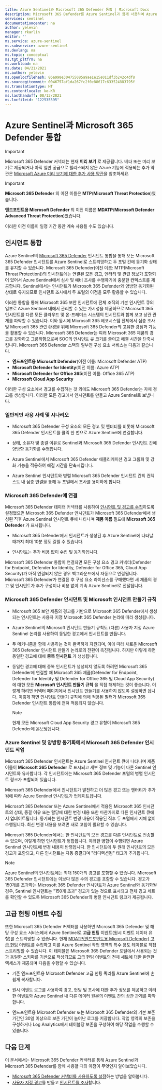 ```yaml
---
title: Azure Sentinel과 Microsoft 365 Defender 통합 | Microsoft Docs
description: Microsoft 365 Defender를 Azure Sentinel과 함께 사용하여 Azure Sentinel을 범용 인시던트 큐로 사용하면서 Microsoft 365 Defender의 강점을 원활하게 적용하여 Microsoft 365 보안 인시던트를 조사하는 방법을 알아봅니다. 또한 Defender 구성 요소의 고급 헌팅 데이터를 Azure Sentinel로 수집하는 방법을 알아봅니다.
services: sentinel
documentationcenter: na
author: yelevin
manager: rkarlin
editor: ''
ms.service: azure-sentinel
ms.subservice: azure-sentinel
ms.devlang: na
ms.topic: conceptual
ms.tgt_pltfrm: na
ms.workload: na
ms.date: 04/21/2021
ms.author: yelevin
ms.openlocfilehash: 86a998e304755085a9ae1e15e011df3b242c4df8
ms.sourcegitcommit: 0046757af1da267fc2f0e88617c633524883795f
ms.translationtype: HT
ms.contentlocale: ko-KR
ms.lasthandoff: 08/13/2021
ms.locfileid: "122535595"
---
```

# <a name="microsoft-365-defender-integration-with-azure-sentinel"></a>Azure Sentinel과 Microsoft 365 Defender 통합

> [!IMPORTANT]
> Microsoft 365 Defender 커넥터는 현재 **미리 보기** 로 제공됩니다. 베타 또는 미리 보기로 제공되거나 아직 일반 공급으로 릴리스되지 않은 Azure 기능에 적용되는 추가 약관은 [Microsoft Azure 미리 보기에 대한 추가 사용 약관](https://azure.microsoft.com/support/legal/preview-supplemental-terms/)을 참조하세요.

> [!IMPORTANT]
>
> **Microsoft 365 Defender** 의 이전 이름은 **MTP**(**Microsoft Threat Protection**)였습니다.
>
> **엔드포인트용 Microsoft Defender** 의 이전 이름은 **MDATP**(**Microsoft Defender Advanced Threat Protection**)였습니다.
>
> 이러한 이전 이름이 일정 기간 동안 계속 사용될 수도 있습니다.

## <a name="incident-integration"></a>인시던트 통합

Azure Sentinel의 [Microsoft 365 Defender](/microsoft-365/security/mtp/microsoft-threat-protection) 인시던트 통합을 통해 모든 Microsoft 365 Defender 인시던트를 Azure Sentinel로 스트리밍하고 두 포털 간에 동기화 상태를 유지할 수 있습니다. Microsoft 365 Defender(이전 이름: MTP(Microsoft Threat Protection))의 인시던트에는 연결된 모든 경고, 엔터티 및 관련 정보가 포함되어 있어서 Azure Sentinel에서 심사 및 예비 조사를 수행하기에 충분한 컨텍스트를 제공합니다. Sentinel에서는 인시던트가 Microsoft 365 Defender와 양방향 동기화된 상태로 유지되므로 인시던트 조사에서 두 포털의 이점을 모두 활용할 수 있습니다.

이러한 통합을 통해 Microsoft 365 보안 인시던트에 전체 조직의 기본 인시던트 큐의 일부로 Azure Sentinel 내에서 관리할 수 있는 가시성을 제공하므로 Microsoft 365 인시던트를 다른 모든 클라우드 및 온-프레미스 시스템의 인시던트와 함께 보고 상관 관계를 파악할 수 있습니다. 이와 동시에 Microsoft 365 에코시스템 전체에서 심층 조사 및 Microsoft 365 관련 환경을 위해 Microsoft 365 Defender의 고유한 강점과 기능을 활용할 수 있습니다. Microsoft 365 Defender는 여러 Microsoft 365 제품의 경고를 강화하고 그룹화함으로써 SOC의 인시던트 큐 크기를 줄이고 해결 시간을 단축시킵니다. Microsoft 365 Defender 스택의 일부인 구성 요소 서비스는 다음과 같습니다.

- **엔드포인트용 Microsoft Defender**(이전 이름: Microsoft Defender ATP)
- **Microsoft Defender for Identity**(이전 이름: Azure ATP)
- **Microsoft Defender for Office 365**(이전 이름: Office 365 ATP)
- **Microsoft Cloud App Security**

이러한 구성 요소에서 경고를 수집하는 것 외에도 Microsoft 365 Defender는 자체 경고를 생성합니다. 이러한 모든 경고에서 인시던트를 만들고 Azure Sentinel로 보냅니다.

### <a name="common-use-cases-and-scenarios"></a>일반적인 사용 사례 및 시나리오

- Microsoft 365 Defender 구성 요소의 모든 경고 및 엔터티를 비롯해 Microsoft 365 Defender 인시던트를 클릭 한 번으로 Azure Sentinel에 연결합니다.

- 상태, 소유자 및 종결 이유로 Sentinel과 Microsoft 365 Defender 인시던트 간에 양방향 동기화를 수행합니다.

- Azure Sentinel에서 Microsoft 365 Defender 애플리케이션 경고 그룹화 및 강화 기능을 적용하여 해결 시간을 단축시킵니다.

- Azure Sentinel 인시던트와 병렬 Microsoft 365 Defender 인시던트 간의 컨텍스트 내 심층 연결을 통해 두 포털에서 조사를 용이하게 합니다.

### <a name="connecting-to-microsoft-365-defender"></a>Microsoft 365 Defender에 연결

Microsoft 365 Defender 데이터 커넥터를 사용하여 [인시던트 및 경고를 수집](connect-microsoft-365-defender.md)하도록 설정했으면 Microsoft 365 Defender 인시던트가 Microsoft 365 Defender에서 생성된 직후 Azure Sentinel 인시던트 큐에 나타나며 **제품 이름** 필드에 **Microsoft 365 Defender** 가 표시됩니다.
- Microsoft 365 Defender에서 인시던트가 생성된 후 Azure Sentinel에 나타날 때까지 최대 10분 정도 걸릴 수 있습니다.

- 인시던트는 추가 비용 없이 수집 및 동기화됩니다.

Microsoft 365 Defender 통합이 연결되면 모든 구성 요소 경고 커넥터(Defender for Endpoint, Defender for Identity, Defender for Office 365, Cloud App Security)가 아직 연결되지 않은 경우 백그라운드에서 자동으로 연결됩니다. Microsoft 365 Defender가 연결된 후 구성 요소 라이선스를 구매했다면 새 제품의 경고 및 인시던트가 추가 구성이나 비용 없이 계속 Azure Sentinel로 전달됩니다.

### <a name="microsoft-365-defender-incidents-and-microsoft-incident-creation-rules"></a>Microsoft 365 Defender 인시던트 및 Microsoft 인시던트 만들기 규칙

- Microsoft 365 보안 제품의 경고를 기반으로 Microsoft 365 Defender에서 생성되는 인시던트는 사용자 지정 Microsoft 365 Defender 논리에 따라 생성됩니다.

- Azure Sentinel의 Microsoft 인시던트 만들기 규칙도 (다른) 사용자 지정 Azure Sentinel 논리를 사용하여 동일한 경고에서 인시던트를 만듭니다.

- 두 메커니즘을 함께 사용하는 것이 완벽하게 지원되며, 이에 따라 새로운 Microsoft 365 Defender 인시던트 만들기 논리로의 전환이 촉진됩니다. 하지만 이렇게 하면 동일한 경고에 대해 **중복 인시던트** 가 생성됩니다.

- 동일한 경고에 대해 중복 인시던트가 생성되지 않도록 하려면 Microsoft 365 Defender에 연결할 때 Microsoft 365 제품(Defender for Endpoint, Defender for Identity 및 Defender for Office 365 및 Cloud App Security)에 대한 모든 **Microsoft 인시던트 만들기 규칙** 을 직접 해제하는 것이 좋습니다. 이렇게 하려면 커넥터 페이지에서 인시던트 만들기를 사용하지 않도록 설정하면 됩니다. 이렇게 하면 인시던트 만들기 규칙에 의해 적용된 필터가 Microsoft 365 Defender 인시던트 통합에 전혀 적용되지 않습니다.

    > [!NOTE]
    > 현재 모든 Microsoft Cloud App Security 경고 유형이 Microsoft 365 Defender에 온보딩됩니다.

### <a name="working-with-microsoft-365-defender-incidents-in-azure-sentinel-and-bi-directional-sync"></a>Azure Sentinel 및 양방향 동기화에서 Microsoft 365 Defender 인시던트 작업

Microsoft 365 Defender 인시던트는 Azure Sentinel 인시던트 큐에 나타나며 제품 이름이 **Microsoft 365 Defender** 로 표시되고 세부 정보 및 기능이 다른 Sentinel 인시던트와 유사합니다. 각 인시던트에는 Microsoft 365 Defender 포털의 병렬 인시던트 링크가 포함되어 있습니다.

Microsoft 365 Defender에서 인시던트가 발전하고 더 많은 경고 또는 엔터티가 추가됨에 따라 Azure Sentinel 인시던트가 업데이트됩니다.

Microsoft 365 Defender 또는 Azure Sentinel에서 적용된 Microsoft 365 인시던트의 상태, 종결 이유 또는 할당에 대한 변경 내용 또한 마찬가지로 다른 인시던트 큐에서 업데이트됩니다. 동기화는 인시던트 변경 내용이 적용된 직후 두 포털에서 지체 없이 수행됩니다. 최신 변경 내용을 보려면 새로 고침이 필요할 수 있습니다.

Microsoft 365 Defender에서는 한 인시던트의 모든 경고를 다른 인시던트로 전송할 수 있으며, 이렇게 하면 인시던트가 병합됩니다. 이러한 병합이 수행되면 Azure Sentinel 인시던트에 변경 내용이 반영됩니다. 한 인시던트에 두 원래 인시던트의 모든 경고가 포함되고, 다른 인시던트는 자동 종결되며 "리디렉션됨" 태그가 추가됩니다.

> [!NOTE]
> Azure Sentinel의 인시던트에는 최대 150개의 경고를 포함할 수 있습니다. Microsoft 365 Defender 인시던트에는 이보다 많은 수의 경고를 포함할 수 있습니다. 경고가 150개를 초과하는 Microsoft 365 Defender 인시던트가 Azure Sentinel와 동기화될 경우, Sentinel 인시던트는 "150개 초과" 경고가 있는 것으로 표시되고 전체 경고 세트를 확인할 수 있도록 Microsoft 365 Defender의 병렬 인시던트 링크가 제공됩니다.

## <a name="advanced-hunting-event-collection"></a>고급 헌팅 이벤트 수집

또한 Microsoft 365 Defender 커넥터를 사용하면 Microsoft 365 Defender 및 해당 구성 요소 서비스에서 Azure Sentinel로 **고급 헌팅** 이벤트(원시 이벤트 데이터 유형)를 스트리밍할 수 있습니다. 현재 [MDATP(엔드포인트용 Microsoft Defender)](/windows/security/threat-protection/microsoft-defender-atp/microsoft-defender-advanced-threat-protection) [고급 헌팅](/windows/security/threat-protection/microsoft-defender-atp/advanced-hunting-overview) 이벤트를 수집하고 이를 Azure Sentinel 작업 영역의 특수 용도 테이블로 직접 스트리밍할 수 있습니다. 이 테이블은 Microsoft 365 Defender 포털에서 사용되는 것과 동일한 스키마를 기반으로 작성되므로 고급 헌팅 이벤트의 전체 세트에 대한 완전한 액세스가 제공되며 다음을 수행할 수 있습니다.

- 기존 엔드포인트용 Microsoft Defender 고급 헌팅 쿼리를 Azure Sentinel에 손쉽게 복사합니다.

- 원시 이벤트 로그를 사용하여 경고, 헌팅 및 조사에 대한 추가 정보를 제공하고 이러한 이벤트와 Azure Sentinel 내 다른 데이터 원본의 이벤트 간의 상관 관계를 파악합니다.

- 엔드포인트용 Microsoft Defender 또는 Microsoft 365 Defender의 기본 보존 기간인 30일 이상으로 보존 기간이 늘어난 로그를 저장합니다. 작업 영역의 보존을 구성하거나 Log Analytics에서 테이블당 보존을 구성하여 해당 작업을 수행할 수 있습니다.

## <a name="next-steps"></a>다음 단계

이 문서에서는 Microsoft 365 Defender 커넥터를 통해 Azure Sentinel과 Microsoft 365 Defender를 함께 사용할 때의 이점이 무엇인지 알아보았습니다.

- [Microsoft 365 Defender 커넥터를 사용하도록 설정](connect-microsoft-365-defender.md)하는 방법을 알아봅니다.
- [사용자 지정 경고](detect-threats-custom.md)를 만들고 [인시던트를 조사](investigate-cases.md)합니다.
